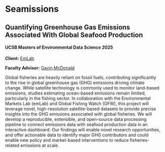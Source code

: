 # Seamissions
## Quantifying Greenhouse Gas Emissions Associated With Global Seafood Production
#### UCSB Masters of Environmental Data Science 2025
**Client:** [EmLab](https://github.com/emlab-ucsb)

**Faculty Advisor:** [Gavin McDonald](https://github.com/gmcdonald-sfg)


Global fisheries are heavily reliant on fossil fuels, contributing significantly to the rise in global greenhouse gas (GHG) emissions driving climate change. While satellite technology is commonly used to monitor land-based emissions, studies estimating ocean-based emissions remain limited, particularly in the fishing sector. In collaboration with the Environmental Markets Lab (emLab) and Global Fishing Watch (GFW), this project will leverage novel, high-resolution satellite-based datasets to provide precise insights into the GHG emissions associated with global fisheries. We will develop a reproducible, extensible, and open-source data processing pipeline to connect emissions data with seafood production data in an interactive dashboard. Our findings will enable novel research opportunities, and offer actionable data to identify major GHG contributors and could enable new policy and market-based interventions to reduce fisheries-related emissions at scale.

